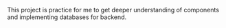 This project is practice for me to get deeper understanding of components and implementing databases for backend.